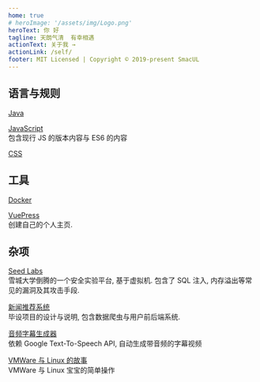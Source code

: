```yaml
---
home: true
# heroImage: '/assets/img/Logo.png'
heroText: 你 好
tagline: 天朗气清  有幸相遇
actionText: 关于我 →
actionLink: /self/
footer: MIT Licensed | Copyright © 2019-present SmacUL
---
```


<!-- ## 万恶之源 -->
<!-- [数据结构与算法](/basic/datastructure/) -->

<!-- [计算机网络](/basic/network/) -->

## 语言与规则
[Java](/lang/java)

[JavaScript](/lang/js)   
包含现行 JS 的版本内容与 ES6 的内容
<!-- - [Python](./lang/python) -->

[CSS](/lang/css)

## 工具
<!-- [MySQL](/tool/mysql)  
    包含 SQL 的相关内容.    -->

<!-- - [Webpack](./tool/webpack/文档阅读)  -->
<!-- [Git](/tool/git/Git)   
    包含 Git 与 GitHub.    -->

<!-- [Maven](/tool/maven/Maven)   -->

[Docker](/tool/docker)

<!-- [Kubernetes](/tool/kubernetes) -->

<!-- [Spring](/tool/spring)   -->

<!-- [MyBatis](/tool/mybatis/MyBatis)   -->

<!-- - [Hibernate](./tool/hibernate/Hibernate) -->
<!-- [Vue CLI](/tool/vuecli)   -->

[VuePress](/tool/vuepress)    
    创建自己的个人主页. 

<!-- ## 阅读 -->

<!-- [瞬间之美 -- Web 界面设计如何让用户动心](/read/瞬间之美)  
    [美] Robert Hoekmon, Jr.  -->

<!-- [test](/read/test) -->


## 杂项

[Seed Labs](/log/seed_labs)   
    雪城大学倒腾的一个安全实验平台, 基于虚拟机. 包含了 SQL 注入, 内存溢出等常见的漏洞及其攻击手段. 

[新闻推荐系统](/log/news_recommend)  
    毕设项目的设计与说明, 包含数据爬虫与用户前后端系统.

[音频字幕生成器](/log/script_with_voice)   
    依赖 Google Text-To-Speech API, 自动生成带音频的字幕视频

[VMWare 与 Linux 的故事](/log/vm_with_linux)  
    VMWare 与 Linux 宝宝的简单操作